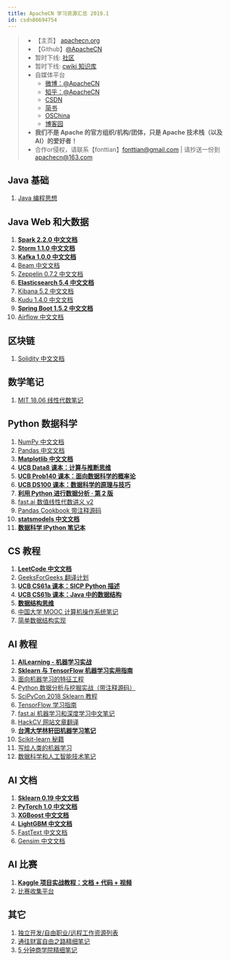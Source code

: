```yaml
---
title: ApacheCN 学习资源汇总 2019.1
id: csdn86694754
---
```


> *   【主页】 [apachecn.org](http://www.apachecn.org)
> *   【Github】[@ApacheCN](https://github.com/apachecn)
> *   暂时下线: [社区](community.apachecn.org)
> *   暂时下线: [cwiki 知识库](http://cwiki.apachecn.org)
> *   自媒体平台
>     *   [微博：@ApacheCN](https://weibo.com/u/6326715527)
>     *   [知乎：@ApacheCN](https://www.zhihu.com/people/apachecn)
>     *   [CSDN](https://blog.csdn.net/wizardforcel/article/category/8437073)
>     *   [简书](https://www.jianshu.com/c/4ee721d0c474)
>     *   [OSChina](https://my.oschina.net/repine/)
>     *   [博客园](https://www.cnblogs.com/wizardforcel/category/1352397.html)
> *   **我们不是 Apache 的官方组织/机构/团体，只是 Apache 技术栈（以及 AI）的爱好者！**
> *   合作or侵权，请联系【fonttian】fonttian@gmail.com | 请抄送一份到 apachecn@163.com

## Java 基础

1.  [Java 编程思想](https://github.com/apachecn/thinking-in-java-zh)

## Java Web 和大数据

1.  [**Spark 2.2.0 中文文档**](https://github.com/apachecn/spark-doc-zh)
2.  [**Storm 1.1.0 中文文档**](https://github.com/apachecn/storm-doc-zh)
3.  [**Kafka 1.0.0 中文文档**](https://github.com/apachecn/kafka-doc-zh)
4.  [Beam 中文文档](https://github.com/apachecn/beam-site-zh)
5.  [Zeppelin 0.7.2 中文文档](https://github.com/apachecn/zeppelin-doc-zh)
6.  [**Elasticsearch 5.4 中文文档**](https://github.com/apachecn/elasticsearch-doc-zh)
7.  [Kibana 5.2 中文文档](https://github.com/apachecn/kibana-doc-zh)
8.  [Kudu 1.4.0 中文文档](https://github.com/apachecn/kudu-doc-zh)
9.  [**Spring Boot 1.5.2 中文文档**](https://github.com/apachecn/spring-boot-doc-zh)
10.  [Airflow 中文文档](https://github.com/apachecn/airflow-doc-zh)

## 区块链

1.  [Solidity 中文文档](https://github.com/apachecn/solidity-doc-zh)

## 数学笔记

1.  [MIT 18.06 线性代数笔记](https://github.com/apachecn/math)

## Python 数据科学

1.  [NumPy 中文文档](https://github.com/apachecn/numpy-ref-zh)
2.  [Pandas 中文文档](https://github.com/apachecn/pandas-doc-zh)
3.  [**Matplotlib 中文文档**](https://github.com/apachecn/matplotlib-user-guide-zh)
4.  [**UCB Data8 课本：计算与推断思维**](https://github.com/apachecn/data8-textbook-zh)
5.  [**UCB Prob140 课本：面向数据科学的概率论**](https://github.com/apachecn/prob140-textbook-zh)
6.  [**UCB DS100 课本：数据科学的原理与技巧**](https://github.com/apachecn/ds100-textbook-zh)
7.  [**利用 Python 进行数据分析 · 第 2 版**](https://github.com/apachecn/pyda-2e-zh)
8.  [fast.ai 数值线性代数讲义 v2](https://github.com/apachecn/fastai-num-linalg-v2-zh)
9.  [Pandas Cookbook 带注释源码](https://github.com/apachecn/pandas-cookbook-code-notes)
10.  [**statsmodels 中文文档**](https://github.com/apachecn/statsmodels_doc_zh)
11.  [**数据科学 IPython 笔记本**](https://github.com/apachecn/ds-ipynb-zh)

## CS 教程

1.  [**LeetCode 中文文档**](https://github.com/apachecn/LeetCode)
2.  [GeeksForGeeks 翻译计划](https://github.com/apachecn/geeksforgeeks-zh)
3.  [**UCB CS61a 课本：SICP Python 描述**](https://github.com/apachecn/sicp-py-zh)
4.  [**UCB CS61b 课本：Java 中的数据结构**](https://github.com/apachecn/cs61b-textbook-zh)
5.  [**数据结构思维**](https://github.com/apachecn/think-dast-zh)
6.  [中国大学 MOOC 计算机操作系统笔记](https://github.com/apachecn/Computer-operating-system-notes)
7.  [简单数据结构实现](https://github.com/apachecn/DataStructure)

## AI 教程

1.  [**AILearning - 机器学习实战**](https://github.com/apachecn/AiLearning)
2.  [**Sklearn 与 TensorFlow 机器学习实用指南**](https://github.com/apachecn/hands_on_Ml_with_Sklearn_and_TF)
3.  [面向机器学习的特征工程](https://github.com/apachecn/feature-engineering-for-ml-zh)
4.  [Python 数据分析与挖掘实战（带注释源码）](https://github.com/apachecn/python_data_analysis_and_mining_action)
5.  [SciPyCon 2018 Sklearn 教程](https://github.com/apachecn/scipycon-2018-sklearn-tut-zh)
6.  [TensorFlow 学习指南](https://github.com/apachecn/learning-tf-zh)
7.  [fast.ai 机器学习和深度学习中文笔记](https://github.com/apachecn/fastai-ml-dl-notes-zh)
8.  [HackCV 网站文章翻译](https://github.com/apachecn/HackCV-Translate)
9.  [**台湾大学林轩田机器学习笔记**](https://github.com/apachecn/ntu-hsuantienlin-ml)
10.  [Scikit-learn 秘籍](https://github.com/apachecn/sklearn-cookbook-zh)
11.  [写给人类的机器学习](https://github.com/apachecn/ml-for-humans-zh)
12.  [数据科学和人工智能技术笔记](https://github.com/apachecn/ds-ai-tech-notes)

## AI 文档

1.  [**Sklearn 0.19 中文文档**](https://github.com/apachecn/scikit-learn-doc-zh)
2.  [**PyTorch 1.0 中文文档**](https://github.com/apachecn/pytorch-doc-zh)
3.  [**XGBoost 中文文档**](https://github.com/apachecn/xgboost-doc-zh)
4.  [**LightGBM 中文文档**](https://github.com/apachecn/lightgbm-doc-zh)
5.  [FastText 中文文档](https://github.com/apachecn/fasttext-doc-zh)
6.  [Gensim 中文文档](https://github.com/apachecn/gensim-doc-zh)

## AI 比赛

1.  [**Kaggle 项目实战教程：文档 + 代码 + 视频**](https://github.com/apachecn/kaggle)
2.  [比赛收集平台](https://github.com/iphysresearch/DataSciComp)

## 其它

1.  [独立开发/自由职业/远程工作资源列表](https://github.com/apachecn/awesome-indie-zh)
2.  [通往财富自由之路精细笔记](https://github.com/apachecn/the-way-to-wealth-freedom-notes)
3.  [5 分钟商学院精细笔记](https://github.com/apachecn/5min-business-notes)